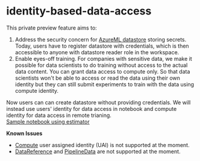 # identity-based-data-access

This private preview feature aims to:
1. Address the security concern for [AzureML datastore](https://docs.microsoft.com/en-us/azure/machine-learning/how-to-access-data) storing secrets. Today, users have to register datastore with credentials, which is then accessible to anyone with datastore reader role in the workspace.
2. Enable eyes-off training. For companies with sensitive data, we make it possible for data scientists to do training without access to the actual data content. You can grant data access to compute only. So that data scientists won't be able to access or read the data using their own identity but they can still submit experiments to train with the data using compute identity. 

Now users can can create datastore without providing credentials. We will instead use users' identity for data access in notebook and compute identity for data access in remote trianing. <br>
[Sample notebook using estimator](./train-with-estimator/)

**Known Issues**
- [Compute](https://docs.microsoft.com/en-us/python/api/azureml-core/azureml.core.compute.amlcompute.amlcompute?view=azure-ml-py#add-identity-identity-type--identity-id-none-) user assigned identity (UAI) is not supported at the moment.
- [DataReference](https://docs.microsoft.com/en-us/python/api/azureml-core/azureml.data.data_reference.datareference?view=azure-ml-py) and [PipelineData](https://docs.microsoft.com/en-us/python/api/azureml-pipeline-core/azureml.pipeline.core.pipelinedata?view=azure-ml-py) are not supported at the moment.

